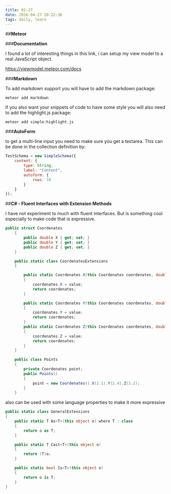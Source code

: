 ```yaml
---
title: 01-27
date: 2016-04-27 20:22:36
tags: daily, learn
---
```


##**Meteor**

###**Documentation**

I found a lot of interesting things in this link, i can setup my view model to a real JavaScript object.

https://viewmodel.meteor.com/docs

###**Markdown**

To add markdown support you will have to add the markdown package:

```
meteor add markdown
```

If you also want your snippets of code to have some style you will also need to add the highlight.js package:

```
meteor add simple:highlight.js
```

###**AutoForm**

to get a multi-line input you need to make sure you get a textarea. This can be done in the collection definition by:
```js
TestSchema = new SimpleSchema({
    content: {
        type: String,
        label: "Content",
        autoform: {
            rows: 10
        }
    }
});
```
##**C# - Fluent Interfaces with Extension Methods**

I have not experiment to much with fluent interfaces. But is something cool especially to make code that is expressive.

```csharp
public struct Coordenates
    {
        public double X { get; set; }
        public double Y { get; set; }
        public double Z { get; set; }
    }

    public static class CoordenatesExtensions
    {

        public static Coordenates X(this Coordenates coordenates, double value)
        {
            coordenates.X = value;
            return coordenates;
        }

        public static Coordenates Y(this Coordenates coordenates, double value)
        {
            coordenates.Y = value;
            return coordenates;
        }
        public static Coordenates Z(this Coordenates coordenates, double value)
        {
            coordenates.Z = value;
            return coordenates;
        }
    }

    public class Points
    {
        private Coordenates point;
        public Points()
        {
            point = new Coordenates().X(2.1).Y(2.4).Z(3.2);
        }
    }
```
also can be used with some language properties to make it more expressive
```csharp
public static class GeneralExtensions
{
    public static T As<T>(this object o) where T : class
    {
        return o as T;
    }

    public static T Cast<T>(this object o)
    {
        return (T)o;
    }

    public static bool Is<T>(this object o)
    {
        return o is T;
    }
}

```
